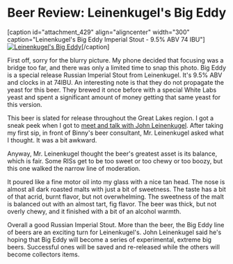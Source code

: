 Beer Review: Leinenkugel's Big Eddy
===================================

\[caption id="attachment\_429" align="aligncenter" width="300" caption="Leinenkugel's Big Eddy Imperial Stout - 9.5% ABV 74 IBU"\][![Leinenkugel's Big Eddy](http://www.yeastboundanddown.com/wp-content/uploads/2010/10/IMG_20101012_173500-300x224.jpg "IMG_20101012_173500")](http://www.yeastboundanddown.com/wp-content/uploads/2010/10/IMG_20101012_173500.jpg)\[/caption\]

First off, sorry for the blurry picture. My phone decided that focusing was a bridge too far, and there was only a limited time to snap this photo. Big Eddy is a special release Russian Imperial Stout from Leinenkugel. It's 9.5% ABV and clocks in at 74IBU. An interesting note is that they do not propagate the yeast for this beer. They brewed it once before with a special White Labs yeast and spent a significant amount of money getting that same yeast for this version.

This beer is slated for release throughout the Great Lakes region. I got a sneak peek when I got to [meet and talk with John Leinenkugel](http://www.yeastboundanddown.com/2010/10/meeting-john-leinenkugel/). After taking my first sip, in front of Binny's beer consultant, Mr. Leinenkugel asked what I thought. It was a bit awkward.

Anyway, Mr. Leinenkugel thought the beer's greatest asset is its balance, which is fair. Some RISs get to be too sweet or too chewy or too boozy, but this one walked the narrow line of moderation.

It poured like a fine motor oil into my glass with a nice tan head. The nose is almost all dark roasted malts with just a bit of sweetness. The taste has a bit of that acrid, burnt flavor, but not overwhelming. The sweetness of the malt is balanced out with an almost tart, fig flavor. The beer was thick, but not overly chewy, and it finished with a bit of an alcohol warmth.

Overall a good Russian Imperial Stout. More than the beer, the Big Eddy line of beers are an exciting turn for Leinenkugel's. John Leinenkugel said he's hoping that Big Eddy will become a series of experimental, extreme big beers. Successful ones will be saved and re-released while the others will become collectors items.